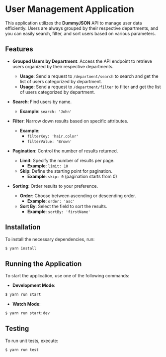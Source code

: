 # User Management Application

This application utilizes the **DummyJSON** API to manage user data efficiently. Users are always grouped by their respective departments, and you can easily search, filter, and sort users based on various parameters.

## Features

- **Grouped Users by Department**: Access the API endpoint to retrieve users organized by their respective departments.
  - **Usage**: Send a request to `/department/search` to search and get the list of users categorized by department.
  - **Usage**: Send a request to `/department/filter` to filter and get the list of users categorized by department.

- **Search**: Find users by name.
  - **Example**: `search: 'John'`
  
- **Filter**: Narrow down results based on specific attributes.
  - **Example**: 
    - `filterKey: 'hair.color'`
    - `filterValue: 'Brown'`
  
- **Pagination**: Control the number of results returned.
  - **Limit**: Specify the number of results per page.
    - **Example**: `limit: 10`
  - **Skip**: Define the starting point for pagination.
    - **Example**: `skip: 0` (pagination starts from 0)
  
- **Sorting**: Order results to your preference.
  - **Order**: Choose between ascending or descending order.
    - **Example**: `order: 'asc'`
  - **Sort By**: Select the field to sort the results.
    - **Example**: `sortBy: 'firstName'`

## Installation

To install the necessary dependencies, run:

```bash
$ yarn install
```

## Running the Application

To start the application, use one of the following commands:

- **Development Mode**:

```bash
$ yarn run start
```

- **Watch Mode**:

```bash
$ yarn run start:dev
```

## Testing

To run unit tests, execute:

```bash
$ yarn run test
```
